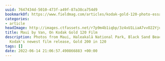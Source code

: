 ```yaml
---
uuid: 7647434d-5010-473f-a49f-87a38ca754d9
bookmarkOf: https://www.fieldmag.com/articles/kodak-gold-120-photo-essay-maui-hawaii
categories:
- article
headImage: http://images.ctfassets.net/r7p9m4b1iqbp/3z4xU1LiaA7vvO22YjuGIy/ace612a50e60aad1de4ea0be3194c9ce/schultz-flogerg-maui-van.jpg?w=1000
title: Maui by Van, On Kodak Gold 120 Film
description: Photos from Maui, Haleakalā National Park, Black Sand Beach taken with
  Kodak's newest film release, Gold 200 in 120
tags: []
date: 2022-06-14 21:06:57.490866883 +00:00
---
```

